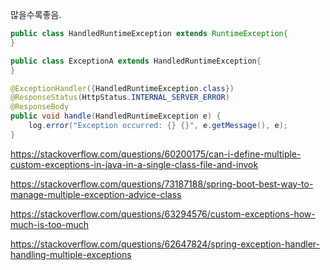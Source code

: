 많을수록좋음.
```java
public class HandledRuntimeException extends RuntimeException{
}
```
```java
public class ExceptionA extends HandledRuntimeException{
}
```
```java
@ExceptionHandler({HandledRuntimeException.class})
@ResponseStatus(HttpStatus.INTERNAL_SERVER_ERROR)
@ResponseBody
public void handle(HandledRuntimeException e) {
    log.error("Exception occurred: {} {}", e.getMessage(), e);
}
```

https://stackoverflow.com/questions/60200175/can-i-define-multiple-custom-exceptions-in-java-in-a-single-class-file-and-invok  

https://stackoverflow.com/questions/73187188/spring-boot-best-way-to-manage-multiple-exception-advice-class  

https://stackoverflow.com/questions/63294576/custom-exceptions-how-much-is-too-much  

https://stackoverflow.com/questions/62647824/spring-exception-handler-handling-multiple-exceptions